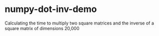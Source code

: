 # numpy-dot-inv-demo
Calculating the time to multiply two square matrices and the inverse of a square matrix of dimensions 20,000
